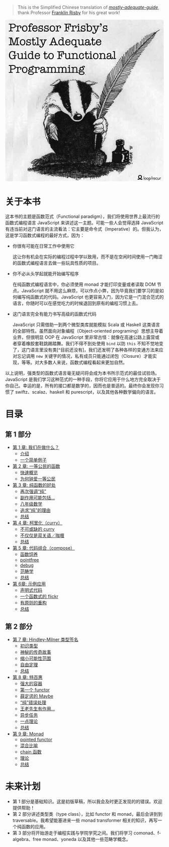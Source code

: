 > This is the Simplified Chinese translation of *[mostly-adequate-guide](https://github.com/DrBoolean/mostly-adequate-guide)*, thank Professor [Franklin Risby](https://github.com/DrBoolean) for his great work!

<img src="images/cover.png"/>

# 关于本书

这本书的主题是函数范式（Functional paradigm），我们将使用世界上最流行的函数式编程语言 JavaScript 来讲述这一主题。可能一些人会觉得选择 JavaScript 有违当前对这门语言的主流看法：它主要是命令式（Imperative）的。但我认为，这是学习函数式编程的最好方式，因为：

 * 你很有可能在日常工作中使用它

    这让你有机会在实际的编程过程中学以致用，而不是在空闲时间使用一门晦涩的函数式编程语言去做一些玩具性质的项目。

 * 你不必从头学起就能开始编写程序

    在纯函数式编程语言中，你必须使用 monad 才能打印变量或者读取 DOM 节点。JavaScript 就不用这么麻烦，可以作点小弊，因为毕竟我们要学习的是如何编写纯函数式的代码。JavaScript 也更容易入门，因为它是一门混合范式的语言，你随时可以在感觉吃力的时候退回到原有的编程习惯上去。

 * 这门语言完全有能力书写高级的函数式代码

    JavaScript 只需借助一到两个微型类库就能模拟 Scala 或 Haskell 这类语言的全部特性。虽然面向对象编程（Object-oriented programing）思想主导着业界，但很明显 OOP 在 JavaScript 里非常古怪：就像在高速公路上露营或者穿着橡胶套鞋跳踢踏舞。我们不得不到处使用 `bind` 以防 `this` 不知不觉地变了，这门语言里没有类[^目前还没有]，我们还发明了各种各样的变通方法来应对忘记调用 `new` 关键字的情况，私有成员只能通过闭包（Closure）才能实现，等等。对大多数人来说，函数式编程看起来更加自然。

以上说明，强类型的函数式语言毫无疑问将会成为本书所示范式的最佳试验场。JavaScript 是我们学习这种范式的一种手段，你将它应用于什么地方完全取决于你自己。幸运的是，所有的接口都是数学的，因而也是普适的。最终你会发现你习惯了 swiftz、scalaz、haskell 和 purescript，以及其他各种数学偏向的语言。

# 目录

## 第 1 部分

* [第 1 章: 我们在做什么？](ch1.md)
  * [介绍](ch1.md#介绍)
  * [一个简单例子](ch1.md#一个简单例子)
* [第 2 章: 一等公民的函数](ch2.md)
  * [快速概览](ch2.md#快速概览)
  * [为何钟爱一等公民](ch2.md#为何钟爱一等公民)
* [第 3 章: 纯函数的好处](ch3.md)
  * [再次强调“纯”](ch3.md#再次强调“纯”)
  * [副作用可能包括...](ch3.md#副作用可能包括)
  * [八年级数学](ch3.md#八年级数学)
  * [追求“纯”的理由](ch3.md#追求“纯”的理由)
  * [总结](ch3.md#总结)
* [第 4 章: 柯里化（curry）](ch4.md)
  * [不可或缺的 curry](ch4.md#不可或缺的-curry)
  * [不仅仅是双关语／咖喱](ch4.md#不仅仅是双关语咖喱)
  * [总结](ch4.md#总结)
* [第 5 章: 代码组合（compose）](ch5.md)
  * [函数饲养](ch5.md#函数饲养)
  * [pointfree](ch5.md#pointfree)
  * [debug](ch5.md#debug)
  * [范畴学](ch5.md#范畴学)
  * [总结](ch5.md#总结)
* [第 6章: 示例应用](ch6.md)
  * [声明式代码](ch6.md#声明式代码)
  * [一个函数式的 flickr](ch6.md#一个函数式的-flickr)
  * [有原则的重构](ch6.md#有原则的重构)
  * [总结](ch6.md#总结)

## 第 2 部分

* [第 7 章: Hindley-Milner 类型签名](ch7.md)
  * [初识类型](ch7.md#初识类型)
  * [神秘的传奇故事](ch7.md#神秘的传奇故事)
  * [缩小可能性范围](ch7.md#缩小可能性范围)
  * [自由定理](ch7.md#自由定理)
  * [总结](ch7.md#总结)
* [第 8 章: 特百惠](ch8.md)
  * [强大的容器](ch8.md#强大的容器)
  * [第一个 functor](ch8.md#第一个-functor)
  * [薛定谔的 Maybe](ch8.md#薛定谔的-maybe)
  * [“纯”错误处理](ch8.md#“纯”错误处理)
  * [王老先生有作用...](ch8.md#王老先生有作用)
  * [异步任务](ch8.md#异步任务)
  * [一点理论](ch8.md#一点理论)
  * [总结](ch8.md#总结)
* [第 9 章: Monad](ch9.md)
  * [pointed functor](ch9.md#pointed-functor)
  * [混合比喻](ch9.md#混合比喻)
  * [chain 函数](ch9.md#chain-函数)
  * [理论](ch9.md#理论)
  * [总结](ch9.md#总结)



# 未来计划

* 第 1 部分是基础知识。这是初版草稿，所以我会及时更正发现的的错误。欢迎提供帮助！
* 第 2 部分讲述类型类（type class），比如 functor 和 monad，最后会讲到到 traversable。我希望能塞进来一些 monad transformer 相关的知识，再写一个纯函数的应用。
* 第 3 部分将开始游走于编程实践与学院学究之间。我们将学习 comonad、f-algebra、free monad、yoneda 以及其他一些范畴学概念。

